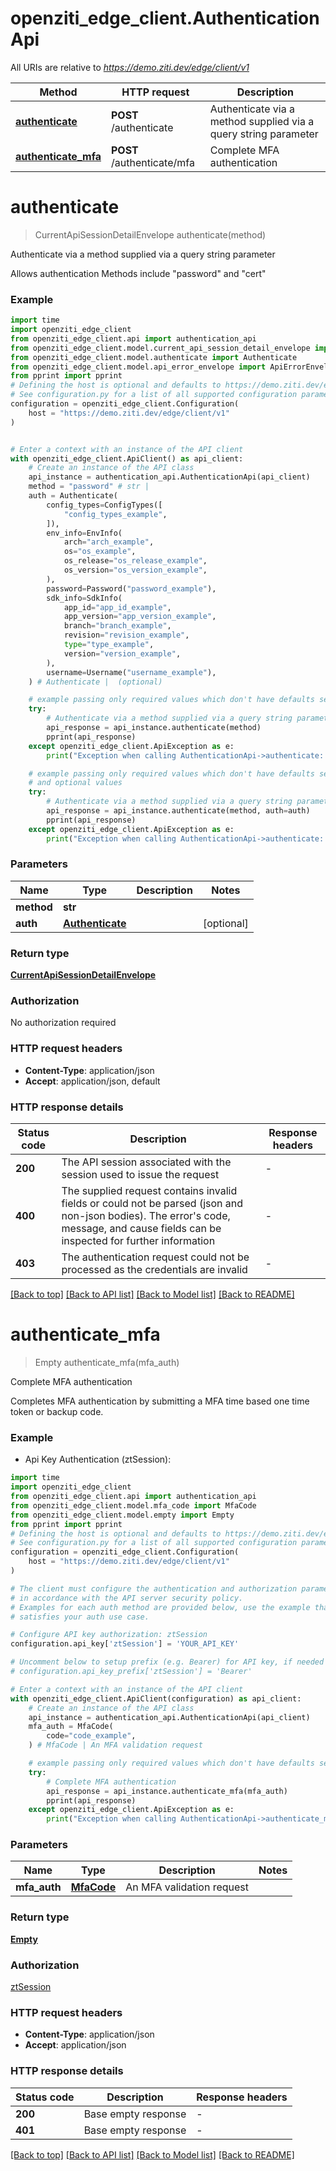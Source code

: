 # openziti_edge_client.AuthenticationApi

All URIs are relative to *https://demo.ziti.dev/edge/client/v1*

Method | HTTP request | Description
------------- | ------------- | -------------
[**authenticate**](AuthenticationApi.md#authenticate) | **POST** /authenticate | Authenticate via a method supplied via a query string parameter
[**authenticate_mfa**](AuthenticationApi.md#authenticate_mfa) | **POST** /authenticate/mfa | Complete MFA authentication


# **authenticate**
> CurrentApiSessionDetailEnvelope authenticate(method)

Authenticate via a method supplied via a query string parameter

Allows authentication  Methods include \"password\" and \"cert\" 

### Example


```python
import time
import openziti_edge_client
from openziti_edge_client.api import authentication_api
from openziti_edge_client.model.current_api_session_detail_envelope import CurrentApiSessionDetailEnvelope
from openziti_edge_client.model.authenticate import Authenticate
from openziti_edge_client.model.api_error_envelope import ApiErrorEnvelope
from pprint import pprint
# Defining the host is optional and defaults to https://demo.ziti.dev/edge/client/v1
# See configuration.py for a list of all supported configuration parameters.
configuration = openziti_edge_client.Configuration(
    host = "https://demo.ziti.dev/edge/client/v1"
)


# Enter a context with an instance of the API client
with openziti_edge_client.ApiClient() as api_client:
    # Create an instance of the API class
    api_instance = authentication_api.AuthenticationApi(api_client)
    method = "password" # str | 
    auth = Authenticate(
        config_types=ConfigTypes([
            "config_types_example",
        ]),
        env_info=EnvInfo(
            arch="arch_example",
            os="os_example",
            os_release="os_release_example",
            os_version="os_version_example",
        ),
        password=Password("password_example"),
        sdk_info=SdkInfo(
            app_id="app_id_example",
            app_version="app_version_example",
            branch="branch_example",
            revision="revision_example",
            type="type_example",
            version="version_example",
        ),
        username=Username("username_example"),
    ) # Authenticate |  (optional)

    # example passing only required values which don't have defaults set
    try:
        # Authenticate via a method supplied via a query string parameter
        api_response = api_instance.authenticate(method)
        pprint(api_response)
    except openziti_edge_client.ApiException as e:
        print("Exception when calling AuthenticationApi->authenticate: %s\n" % e)

    # example passing only required values which don't have defaults set
    # and optional values
    try:
        # Authenticate via a method supplied via a query string parameter
        api_response = api_instance.authenticate(method, auth=auth)
        pprint(api_response)
    except openziti_edge_client.ApiException as e:
        print("Exception when calling AuthenticationApi->authenticate: %s\n" % e)
```


### Parameters

Name | Type | Description  | Notes
------------- | ------------- | ------------- | -------------
 **method** | **str**|  |
 **auth** | [**Authenticate**](Authenticate.md)|  | [optional]

### Return type

[**CurrentApiSessionDetailEnvelope**](CurrentApiSessionDetailEnvelope.md)

### Authorization

No authorization required

### HTTP request headers

 - **Content-Type**: application/json
 - **Accept**: application/json, default


### HTTP response details

| Status code | Description | Response headers |
|-------------|-------------|------------------|
**200** | The API session associated with the session used to issue the request |  -  |
**400** | The supplied request contains invalid fields or could not be parsed (json and non-json bodies). The error&#39;s code, message, and cause fields can be inspected for further information |  -  |
**403** | The authentication request could not be processed as the credentials are invalid |  -  |

[[Back to top]](#) [[Back to API list]](../README.md#documentation-for-api-endpoints) [[Back to Model list]](../README.md#documentation-for-models) [[Back to README]](../README.md)

# **authenticate_mfa**
> Empty authenticate_mfa(mfa_auth)

Complete MFA authentication

Completes MFA authentication by submitting a MFA time based one time token or backup code.

### Example

* Api Key Authentication (ztSession):

```python
import time
import openziti_edge_client
from openziti_edge_client.api import authentication_api
from openziti_edge_client.model.mfa_code import MfaCode
from openziti_edge_client.model.empty import Empty
from pprint import pprint
# Defining the host is optional and defaults to https://demo.ziti.dev/edge/client/v1
# See configuration.py for a list of all supported configuration parameters.
configuration = openziti_edge_client.Configuration(
    host = "https://demo.ziti.dev/edge/client/v1"
)

# The client must configure the authentication and authorization parameters
# in accordance with the API server security policy.
# Examples for each auth method are provided below, use the example that
# satisfies your auth use case.

# Configure API key authorization: ztSession
configuration.api_key['ztSession'] = 'YOUR_API_KEY'

# Uncomment below to setup prefix (e.g. Bearer) for API key, if needed
# configuration.api_key_prefix['ztSession'] = 'Bearer'

# Enter a context with an instance of the API client
with openziti_edge_client.ApiClient(configuration) as api_client:
    # Create an instance of the API class
    api_instance = authentication_api.AuthenticationApi(api_client)
    mfa_auth = MfaCode(
        code="code_example",
    ) # MfaCode | An MFA validation request

    # example passing only required values which don't have defaults set
    try:
        # Complete MFA authentication
        api_response = api_instance.authenticate_mfa(mfa_auth)
        pprint(api_response)
    except openziti_edge_client.ApiException as e:
        print("Exception when calling AuthenticationApi->authenticate_mfa: %s\n" % e)
```


### Parameters

Name | Type | Description  | Notes
------------- | ------------- | ------------- | -------------
 **mfa_auth** | [**MfaCode**](MfaCode.md)| An MFA validation request |

### Return type

[**Empty**](Empty.md)

### Authorization

[ztSession](../README.md#ztSession)

### HTTP request headers

 - **Content-Type**: application/json
 - **Accept**: application/json


### HTTP response details

| Status code | Description | Response headers |
|-------------|-------------|------------------|
**200** | Base empty response |  -  |
**401** | Base empty response |  -  |

[[Back to top]](#) [[Back to API list]](../README.md#documentation-for-api-endpoints) [[Back to Model list]](../README.md#documentation-for-models) [[Back to README]](../README.md)

